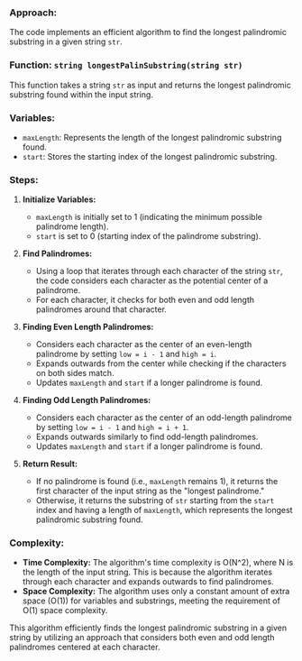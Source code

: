 ### Approach:
The code implements an efficient algorithm to find the longest palindromic substring in a given string `str`.

### Function: `string longestPalinSubstring(string str)`
This function takes a string `str` as input and returns the longest palindromic substring found within the input string.

### Variables:
- `maxLength`: Represents the length of the longest palindromic substring found.
- `start`: Stores the starting index of the longest palindromic substring.

### Steps:
1. **Initialize Variables:** 
   - `maxLength` is initially set to 1 (indicating the minimum possible palindrome length).
   - `start` is set to 0 (starting index of the palindrome substring).

2. **Find Palindromes:**
   - Using a loop that iterates through each character of the string `str`, the code considers each character as the potential center of a palindrome.
   - For each character, it checks for both even and odd length palindromes around that character.

3. **Finding Even Length Palindromes:**
   - Considers each character as the center of an even-length palindrome by setting `low = i - 1` and `high = i`.
   - Expands outwards from the center while checking if the characters on both sides match.
   - Updates `maxLength` and `start` if a longer palindrome is found.

4. **Finding Odd Length Palindromes:**
   - Considers each character as the center of an odd-length palindrome by setting `low = i - 1` and `high = i + 1`.
   - Expands outwards similarly to find odd-length palindromes.
   - Updates `maxLength` and `start` if a longer palindrome is found.

5. **Return Result:**
   - If no palindrome is found (i.e., `maxLength` remains 1), it returns the first character of the input string as the "longest palindrome."
   - Otherwise, it returns the substring of `str` starting from the `start` index and having a length of `maxLength`, which represents the longest palindromic substring found.

### Complexity:
- **Time Complexity:** The algorithm's time complexity is O(N^2), where N is the length of the input string. This is because the algorithm iterates through each character and expands outwards to find palindromes.
- **Space Complexity:** The algorithm uses only a constant amount of extra space (O(1)) for variables and substrings, meeting the requirement of O(1) space complexity.

This algorithm efficiently finds the longest palindromic substring in a given string by utilizing an approach that considers both even and odd length palindromes centered at each character.


